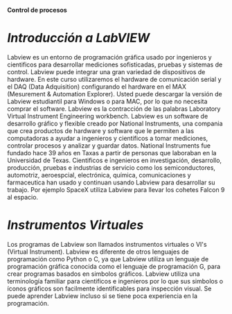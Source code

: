 **Control de procesos**
 # *Introducción a LabVIEW*
Labview es un entorno de programación gráfica usado por ingenieros y cientificos para desarrollar mediciones sofisticadas, pruebas y sistemas de control. Labview puede integrar una gran variedad de dispositivos de hardware. En este curso utilizaremos el hardware de comunicación serial y el DAQ (Data Adquisition) configurando el hardware en el MAX (Mesurement & Automation Explorer). Usted puede descargar la versión de Labview estudiantil para Windows o para MAC, por lo que no necesita comprar el software. Labview es la contracción de las palabras Laboratory Virtual Instrument Engineering workbench.
Labview es un software de desarrollo gráfico y flexible creado por National Instruments, una compania que crea productos de hardware y software que le permiten a las computadoras a ayudar a ingenieros y cientificos a tomar mediciones, controlar procesos y analizar y guardar datos. National Instruments fue fundado hace 39 años en Taxas a partir de personas que laboraban en la Universidad de Texas. Cientificos e ingenieros en investigación, desarrollo, producción, pruebas e industrias de servicio como los semiconductores, automotriz, aeroespcial, electrónica, química, comunicaciones y farmaceutica han usado y continuan usando Labview para desarrollar su trabajo. Por ejemplo SpaceX utiliza Labview para llevar los cohetes Falcon 9 al espacio.
# *Instrumentos Virtuales*
Los programas de Labview son llamados instrumentos virtuales o VI's (Virtual Instrument). Labview es diferente de otros lenguajes de 
programación como Python o C, ya que Labview utiliza un lenguaje de programación gráfica conocida como el lenguaje de programación G,
para crear programas basados en simbolos gráficos. Labview utiliza una terminología familiar para cientificos e ingenieros por lo que
sus simbolos o íconos gráficos son facilmente identificables para inspección visual. Se puede aprender Labview incluso si se tiene poca 
experiencia en la programación.
